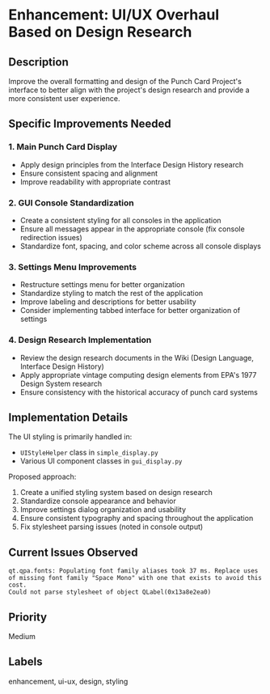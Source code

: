 # Enhancement: UI/UX Overhaul Based on Design Research

## Description
Improve the overall formatting and design of the Punch Card Project's interface to better align with the project's design research and provide a more consistent user experience.

## Specific Improvements Needed

### 1. Main Punch Card Display
- Apply design principles from the Interface Design History research
- Ensure consistent spacing and alignment
- Improve readability with appropriate contrast

### 2. GUI Console Standardization
- Create a consistent styling for all consoles in the application
- Ensure all messages appear in the appropriate console (fix console redirection issues)
- Standardize font, spacing, and color scheme across all console displays

### 3. Settings Menu Improvements
- Restructure settings menu for better organization
- Standardize styling to match the rest of the application
- Improve labeling and descriptions for better usability
- Consider implementing tabbed interface for better organization of settings

### 4. Design Research Implementation
- Review the design research documents in the Wiki (Design Language, Interface Design History)
- Apply appropriate vintage computing design elements from EPA's 1977 Design System research
- Ensure consistency with the historical accuracy of punch card systems

## Implementation Details
The UI styling is primarily handled in:
- `UIStyleHelper` class in `simple_display.py`
- Various UI component classes in `gui_display.py`

Proposed approach:
1. Create a unified styling system based on design research
2. Standardize console appearance and behavior
3. Improve settings dialog organization and usability
4. Ensure consistent typography and spacing throughout the application
5. Fix stylesheet parsing issues (noted in console output)

## Current Issues Observed
```
qt.qpa.fonts: Populating font family aliases took 37 ms. Replace uses of missing font family "Space Mono" with one that exists to avoid this cost.
Could not parse stylesheet of object QLabel(0x13a8e2ea0)
```

## Priority
Medium

## Labels
enhancement, ui-ux, design, styling 